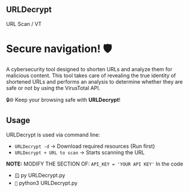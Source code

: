 ## URLDecrypt
URL Scan / VT

# Secure navigation! 🛡️
A cybersecurity tool designed to shorten URLs and analyze them for malicious content. This tool takes care of revealing the true identity of shortened URLs and performs an analysis to determine whether they are safe or not by using the VirusTotal API.

🔒🌐 Keep your browsing safe with **URLDecrypt**!


## Usage
URLDecrypt is used via command line:
- `URLDecrypt -d` -> Download required resources {Run first}
- `URLDecrypt + URL to scan` -> Starts scanning the URL

**NOTE:** MODIFY THE SECTION OF:
`API_KEY = 'YOUR API KEY'` In the code

- `🪟` py URLDecrypt.py
- `🐧` python3 URLDecrypt.py
